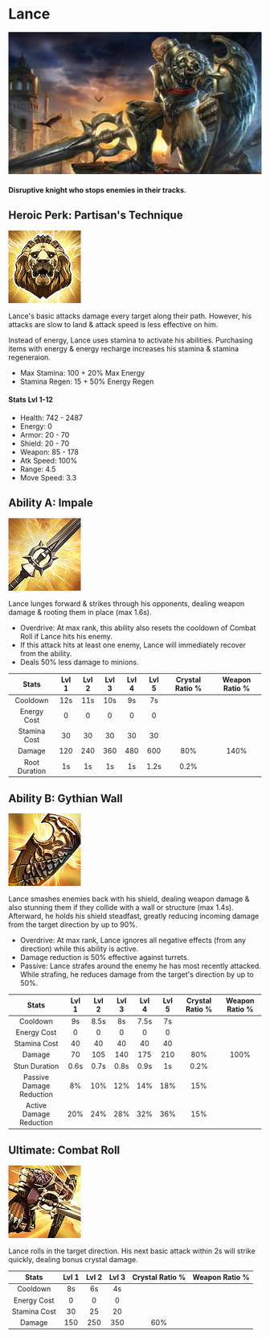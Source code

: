 # Lance

![](../../.gitbook/assets/image%20%28181%29.png)

#### Disruptive knight who stops enemies in their tracks.

## Heroic Perk: Partisan's Technique

![Partisan&apos;s Technique](../../.gitbook/assets/image%20%28368%29.png)

Lance's basic attacks damage every target along their path. However, his attacks are slow to land & attack speed is less effective on him.

Instead of energy, Lance uses stamina to activate his abilities. Purchasing items with energy & energy recharge increases his stamina & stamina regeneraion.

* Max Stamina: 100 + 20% Max Energy
* Stamina Regen: 15 + 50% Energy Regen

#### Stats Lvl 1-12

* Health: 742 - 2487
* Energy: 0
* Armor: 20 - 70
* Shield: 20 - 70
* Weapon: 85 - 178
* Atk Speed: 100%
* Range: 4.5
* Move Speed: 3.3

## Ability A: Impale

![Impale](../../.gitbook/assets/image%20%28145%29.png)

Lance lunges forward & strikes through his opponents, dealing weapon damage & rooting them in place \(max 1.6s\).

* Overdrive: At max rank, this ability also resets the cooldown of Combat Roll if Lance hits his enemy.
* If this attack hits at least one enemy, Lance will immediately recover from the ability.
* Deals 50% less damage to minions.

| Stats | Lvl 1 | Lvl 2 | Lvl 3 | Lvl 4 | Lvl 5 | Crystal      Ratio % | Weapon     Ratio % |
| :---: | :---: | :---: | :---: | :---: | :---: | :---: | :---: |
| Cooldown | 12s | 11s | 10s | 9s | 7s |  |  |
| Energy       Cost | 0 | 0 | 0 | 0 | 0 |  |  |
| Stamina    Cost | 30 | 30 | 30 | 30 | 30 |  |  |
| Damage | 120 | 240 | 360 | 480 | 600 | 80% | 140% |
| Root           Duration | 1s | 1s | 1s | 1s | 1.2s | 0.2% |  |

## Ability B: Gythian Wall

![Gythian Wall](../../.gitbook/assets/image%20%2854%29.png)

Lance smashes enemies back with his shield, dealing weapon damage & also stunning them if they collide with a wall or structure \(max 1.4s\). Afterward, he holds his shield steadfast, greatly reducing incoming damage from the target direction by up to 90%.

* Overdrive: At max rank, Lance ignores all negative effects \(from any direction\) while this ability is active.
* Damage reduction is 50% effective against turrets.
* Passive: Lance strafes around the enemy he has most recently attacked. While strafing, he reduces damage from the target's direction by up to 50%.

| Stats | Lvl 1 | Lvl 2 | Lvl 3 | Lvl 4 | Lvl 5 | Crystal      Ratio % | Weapon     Ratio % |
| :---: | :---: | :---: | :---: | :---: | :---: | :---: | :---: |
| Cooldown | 9s | 8.5s | 8s | 7.5s | 7s |  |  |
| Energy       Cost | 0 | 0 | 0 | 0 | 0 |  |  |
| Stamina    Cost | 40 | 40 | 40 | 40 | 40 |  |  |
| Damage | 70 | 105 | 140 | 175 | 210 | 80% | 100% |
| Stun           Duration | 0.6s | 0.7s | 0.8s | 0.9s | 1s | 0.2% |  |
| Passive     Damage   Reduction | 8% | 10% | 12% | 14% | 18% | 15% |  |
| Active        Damage   Reduction | 20% | 24% | 28% | 32% | 36% | 15% |  |

## Ultimate: Combat Roll

![Combat Roll](../../.gitbook/assets/image%20%28383%29.png)

Lance rolls in the target direction. His next basic attack within 2s will strike quickly, dealing bonus crystal damage.

| Stats | Lvl 1 | Lvl 2 | Lvl 3 | Crystal Ratio % | Weapon Ratio % |
| :---: | :---: | :---: | :---: | :---: | :---: |
| Cooldown | 8s | 6s | 4s |  |  |
| Energy Cost | 0 | 0 | 0 |  |  |
| Stamina Cost | 30 | 25 | 20 |  |  |
| Damage | 150 | 250 | 350 | 60% |  |

